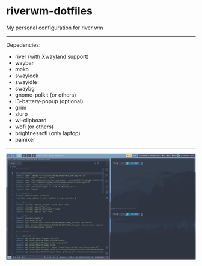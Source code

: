 # riverwm-dotfiles
 My personal configuration for river wm

---

Depedencies:
- river (with Xwayland support)
- waybar
- mako
- swaylock
- swayidle
- swaybg
- gnome-polkit (or others)
- i3-battery-popup (optional)
- grim
- slurp
- wl-clipboard
- wofi (or others)
- brightnessctl (only laptop)
- pamixer 

---

<img src="riverwmgit.png">